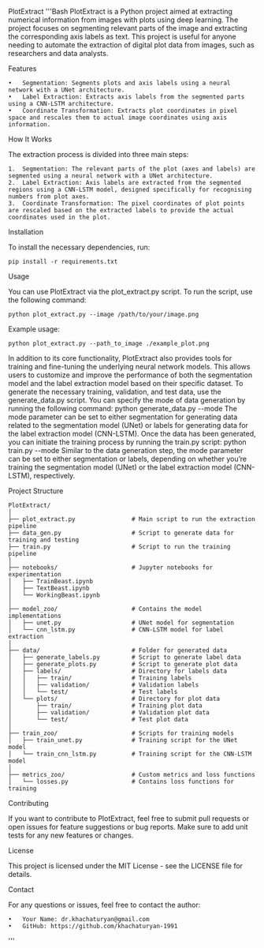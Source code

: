PlotExtract
'''Bash
PlotExtract is a Python project aimed at extracting numerical information from images with plots using deep learning. The project focuses on segmenting relevant parts of the image and extracting the corresponding axis labels as text. This project is useful for anyone needing to automate the extraction of digital plot data from images, such as researchers and data analysts.

Features

	•	Segmentation: Segments plots and axis labels using a neural network with a UNet architecture.
	•	Label Extraction: Extracts axis labels from the segmented parts using a CNN-LSTM architecture.
	•	Coordinate Transformation: Extracts plot coordinates in pixel space and rescales them to actual image coordinates using axis information.

How It Works

The extraction process is divided into three main steps:

	1.	Segmentation: The relevant parts of the plot (axes and labels) are segmented using a neural network with a UNet architecture.
	2.	Label Extraction: Axis labels are extracted from the segmented regions using a CNN-LSTM model, designed specifically for recognising numbers from plot axes.
	3.	Coordinate Transformation: The pixel coordinates of plot points are rescaled based on the extracted labels to provide the actual coordinates used in the plot.


Installation

To install the necessary dependencies, run:

	pip install -r requirements.txt

Usage

You can use PlotExtract via the plot_extract.py script. To run the script, use the following command:

	python plot_extract.py --image /path/to/your/image.png

Example usage:
	
	python plot_extract.py --path_to_image ./example_plot.png

In addition to its core functionality, PlotExtract also provides tools for training and fine-tuning the underlying neural network models. This allows users to customize and improve the performance of both the segmentation model and the label extraction model based on their specific dataset.
To generate the necessary training, validation, and test data, use the generate_data.py script. You can specify the mode of data generation by running the following command:
	python generate_data.py --mode <mode>
The mode parameter can be set to either segmentation for generating data related to the segmentation model (UNet) or labels for generating data for the label extraction model (CNN-LSTM).
Once the data has been generated, you can initiate the training process by running the train.py script:
	python train.py --mode <mode>
Similar to the data generation step, the mode parameter can be set to either segmentation or labels, depending on whether you’re training the segmentation model (UNet) or the label extraction model (CNN-LSTM), respectively.


Project Structure

```
PlotExtract/
│
├── plot_extract.py                # Main script to run the extraction pipeline
├── data_gen.py                    # Script to generate data for training and testing
├── train.py                       # Script to run the training pipeline
│
├── notebooks/                     # Jupyter notebooks for experimentation
│   ├── TrainBeast.ipynb
│   ├── TextBeast.ipynb
│   └── WorkingBeast.ipynb
│
├── model_zoo/                     # Contains the model implementations
│   ├── unet.py                    # UNet model for segmentation
│   └── cnn_lstm.py                # CNN-LSTM model for label extraction
│
├── data/                          # Folder for generated data
│   ├── generate_labels.py         # Script to generate label data
│   ├── generate_plots.py          # Script to generate plot data
│   ├── labels/                    # Directory for labels data
│   │   ├── train/                 # Training labels
│   │   ├── validation/            # Validation labels
│   │   └── test/                  # Test labels
│   └── plots/                     # Directory for plot data
│       ├── train/                 # Training plot data
│       ├── validation/            # Validation plot data
│       └── test/                  # Test plot data
│
├── train_zoo/                     # Scripts for training models
│   ├── train_unet.py              # Training script for the UNet model
│   └── train_cnn_lstm.py          # Training script for the CNN-LSTM model
│
├── metrics_zoo/                   # Custom metrics and loss functions
│   └── losses.py                  # Contains loss functions for training

```

Contributing

If you want to contribute to PlotExtract, feel free to submit pull requests or open issues for feature suggestions or bug reports. Make sure to add unit tests for any new features or changes.

License

This project is licensed under the MIT License - see the LICENSE file for details.

Contact

For any questions or issues, feel free to contact the author:

	•	Your Name: dr.khachaturyan@gmail.com
	•	GitHub: https://github.com/khachaturyan-1991
'''